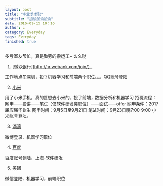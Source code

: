 ```yaml
---
layout: post
title: "毕业季求职"
subtitle: "加油加油加油"
date: 2016-09-15 10：16
author: L
category: Everyday
tags: Everyday
finished: true
---
```


多亏室友帮忙，真是勤劳的搬运工~ 么么哒

1. [微众银行](http://hr.webank.com/join/）

  工作地点在深圳，投了机器学习和前端两个职位。。。QQ账号登陆

2. [小米](http://hr.xiaomi.com/campus/process)

  用了小米手机，真的蛮想去小米的。投了前端，数据分析和机器学习
  招聘流程：网申——宣讲——笔试（仅软件研发类职位）——面试——offer
  网申条件：2017届应届毕业生
  网申时间：9月5日至9月21日
  笔试时间：9月23日晚7:00-9:00
  小米账号登陆。

3. [滴滴](http://campus.chinahr.com/2017/didichuxing2017/index.asp)

  微博登录，机器学习职位

4. [百度](http://talent.baidu.com/external/baidu/campus.html#/campus)

  百度账号登陆，上海-软件研发

5. [美团](http://campus.meituan.com/?source=nowcoder#/personal)

  微信登陆，机器学习，前端职位
